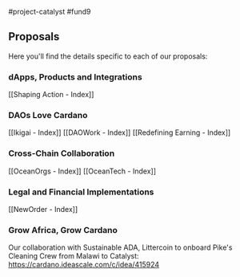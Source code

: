 #project-catalyst #fund9

## Proposals
Here you'll find the details specific to each of our proposals:

### dApps, Products and Integrations
[[Shaping Action - Index]]

### DAOs Love Cardano
[[Ikigai - Index]]
[[DAOWork - Index]]
[[Redefining Earning - Index]]

### Cross-Chain Collaboration
[[OceanOrgs - Index]]
[[OceanTech - Index]]

### Legal and Financial Implementations
[[NewOrder - Index]]

### Grow Africa, Grow Cardano
Our collaboration with Sustainable ADA, Littercoin to onboard Pike's Cleaning Crew from Malawi to Catalyst: https://cardano.ideascale.com/c/idea/415924


